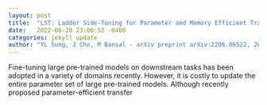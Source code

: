 ```yaml
---
layout: post
title:  "LST: Ladder Side-Tuning for Parameter and Memory Efficient Transfer Learning"
date:   2022-06-20 23:00:52 -0400
categories: jekyll update
author: "YL Sung, J Cho, M Bansal - arXiv preprint arXiv:2206.06522, 2022"
---
```

Fine-tuning large pre-trained models on downstream tasks has been adopted in a variety of domains recently. However, it is costly to update the entire parameter set of large pre-trained models. Although recently proposed parameter-efficient transfer